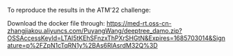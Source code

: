 To reproduce the results in the ATM'22 challenge:

Download the docker file through: https://med-rt.oss-cn-zhangjiakou.aliyuncs.com/PuyangWang/deeptree_damo.zip?OSSAccessKeyId=LTAI5tKEhSFnzxThPXrSHGtN&Expires=1685703014&Signature=p%2FZpN1cTqRN1y%2BAs6RlAsrdM32Q%3D


